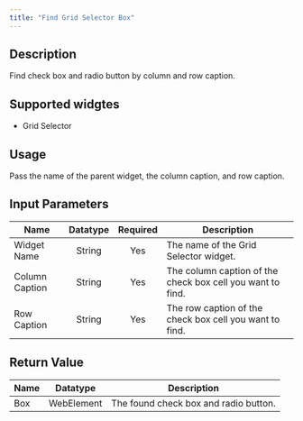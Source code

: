 ```yaml
---
title: "Find Grid Selector Box"
---
```

## Description
Find check box and radio button by column and row caption.

## Supported widgtes
 + Grid Selector

## Usage
Pass the name of the parent widget, the column caption, and row caption.

## Input Parameters
Name | Datatype | Required | Description
---- | :--------: | :--------: | ---------------
Widget Name | String | Yes | The name of the Grid Selector widget.
Column Caption | String | Yes | The column caption of the check box cell you want to find.
Row Caption | String | Yes | The row caption of the check box cell you want to find.

## Return Value

Name | Datatype | Description
---- | :---------: | ---------------
Box | WebElement | The found check box and radio button.

